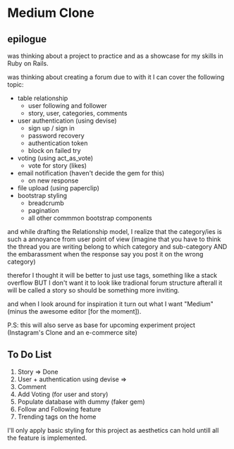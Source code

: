 # Medium Clone

## epilogue
was thinking about a project to practice and as a showcase for my skills in Ruby on Rails.

was thinking about creating a forum due to with it I can cover the following topic:
- table relationship
  - user following and follower
  - story, user, categories, comments
- user authentication (using devise)
  - sign up / sign in
  - password recovery
  - authentication token
  - block on failed try
- voting (using act_as_vote)
  - vote for story (likes)
- email notification (haven't decide the gem for this)
  - on new response
- file upload (using paperclip)
- bootstrap styling
  - breadcrumb
  - pagination
  - all other commmon bootstrap components

and while drafting the Relationship model, I realize that the category/ies
is such a annoyance from user point of view (imagine that you have to think the thread you are writing belong to which category and sub-category AND the embarassment when the response say you post it on the wrong category)

therefor I thought it will be better to just use tags, something like a stack overflow BUT I don't want it to look like tradional forum structure afterall it will be called a story so should be something more inviting.

and when I look around for inspiration it turn out what I want "Medium" (minus the awesome editor [for the moment]).

P.S: this will also serve as base for upcoming experiment project (Instagram's
Clone and an e-commerce site)


## To Do List
1. Story  => Done
2. User + authentication using devise =>
3. Comment
3. Add Voting (for user and story)
4. Populate database with dummy (faker gem)
5. Follow and Following feature
5. Trending tags on the home

I'll only apply basic styling for this project as aesthetics can hold untill all
the feature is implemented.
